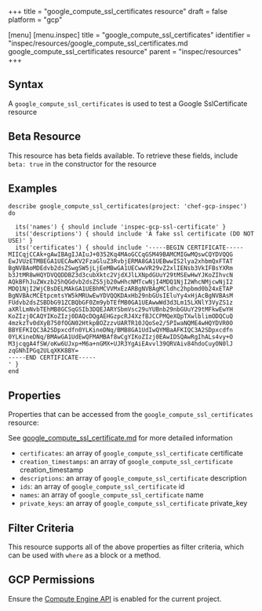 +++
title = "google_compute_ssl_certificates resource"
draft = false
platform = "gcp"

[menu]
  [menu.inspec]
    title = "google_compute_ssl_certificates"
    identifier = "inspec/resources/google_compute_ssl_certificates.md google_compute_ssl_certificates resource"
    parent = "inspec/resources"
+++


## Syntax
A `google_compute_ssl_certificates` is used to test a Google SslCertificate resource


## Beta Resource
This resource has beta fields available. To retrieve these fields, include `beta: true` in the constructor for the resource

## Examples
```
describe google_compute_ssl_certificates(project: 'chef-gcp-inspec') do

  its('names') { should include 'inspec-gcp-ssl-certificate' }
  its('descriptions') { should include 'A fake ssl certificate (DO NOT USE)' }
  its('certificates') { should include '-----BEGIN CERTIFICATE-----
MIICqjCCAk+gAwIBAgIJAIuJ+0352Kq4MAoGCCqGSM49BAMCMIGwMQswCQYDVQQG
EwJVUzETMBEGA1UECAwKV2FzaGluZ3RvbjERMA8GA1UEBwwIS2lya2xhbmQxFTAT
BgNVBAoMDEdvb2dsZSwgSW5jLjEeMBwGA1UECwwVR29vZ2xlIENsb3VkIFBsYXRm
b3JtMR8wHQYDVQQDDBZ3d3cubXktc2VjdXJlLXNpdGUuY29tMSEwHwYJKoZIhvcN
AQkBFhJuZWxzb25hQGdvb2dsZS5jb20wHhcNMTcwNjI4MDQ1NjI2WhcNMjcwNjI2
MDQ1NjI2WjCBsDELMAkGA1UEBhMCVVMxEzARBgNVBAgMCldhc2hpbmd0b24xETAP
BgNVBAcMCEtpcmtsYW5kMRUwEwYDVQQKDAxHb29nbGUsIEluYy4xHjAcBgNVBAsM
FUdvb2dsZSBDbG91ZCBQbGF0Zm9ybTEfMB0GA1UEAwwWd3d3Lm15LXNlY3VyZS1z
aXRlLmNvbTEhMB8GCSqGSIb3DQEJARYSbmVsc29uYUBnb29nbGUuY29tMFkwEwYH
KoZIzj0CAQYIKoZIzj0DAQcDQgAEHGzpcRJ4XzfBJCCPMQeXQpTXwlblimODQCuQ
4mzkzTv0dXyB750fOGN02HtkpBOZzzvUARTR10JQoSe2/5PIwaNQME4wHQYDVR0O
BBYEFKIQC3A2SDpxcdfn0YLKineDNq/BMB8GA1UdIwQYMBaAFKIQC3A2SDpxcdfn
0YLKineDNq/BMAwGA1UdEwQFMAMBAf8wCgYIKoZIzj0EAwIDSQAwRgIhALs4vy+O
M3jcqgA4fSW/oKw6UJxp+M6a+nGMX+UJR3YgAiEAvvl39QRVAiv84hdoCuyON0lJ
zqGNhIPGq2ULqXKK8BY=
-----END CERTIFICATE-----
' }
end
```

## Properties
Properties that can be accessed from the `google_compute_ssl_certificates` resource:

See [google_compute_ssl_certificate.md](google_compute_ssl_certificate.md) for more detailed information
  * `certificates`: an array of `google_compute_ssl_certificate` certificate
  * `creation_timestamps`: an array of `google_compute_ssl_certificate` creation_timestamp
  * `descriptions`: an array of `google_compute_ssl_certificate` description
  * `ids`: an array of `google_compute_ssl_certificate` id
  * `names`: an array of `google_compute_ssl_certificate` name
  * `private_keys`: an array of `google_compute_ssl_certificate` private_key

## Filter Criteria
This resource supports all of the above properties as filter criteria, which can be used
with `where` as a block or a method.

## GCP Permissions

Ensure the [Compute Engine API](https://console.cloud.google.com/apis/library/compute.googleapis.com/) is enabled for the current project.

